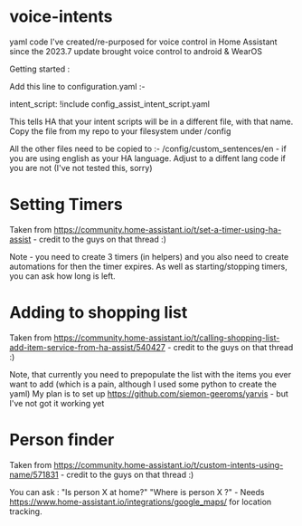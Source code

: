 # voice-intents
yaml code I've created/re-purposed for voice control in Home Assistant since the 2023.7 update brought voice control to android &amp; WearOS

Getting started :

Add this line to configuration.yaml :-

intent_script: !include config_assist_intent_script.yaml

This tells HA that your intent scripts will be in a different file, with that name. Copy the file from my repo to your filesystem under /config

All the other files need to be copied to :- /config/custom_sentences/en - if you are using english as your HA language. Adjust to a diffent lang code if you are not (I've not tested this, sorry)



Setting Timers
==============

Taken from https://community.home-assistant.io/t/set-a-timer-using-ha-assist - credit to the guys on that thread :)

Note - you need to create 3 timers (in helpers) and you also need to create automations for then the timer expires. As well as starting/stopping timers, you can ask how long is left.

Adding to shopping list
=======================

Taken from https://community.home-assistant.io/t/calling-shopping-list-add-item-service-from-ha-assist/540427 - credit to the guys on that thread :)

Note, that currently you need to prepopulate the list with the items you ever want to add (which is a pain, although I used some python to create the yaml)
My plan is to set up https://github.com/siemon-geeroms/yarvis - but I've not got it working yet

Person finder
=============

Taken from https://community.home-assistant.io/t/custom-intents-using-name/571831 - credit to the guys on that thread :)

You can ask : "Is person X at home?" "Where is person X ?"  - Needs https://www.home-assistant.io/integrations/google_maps/ for location tracking.

